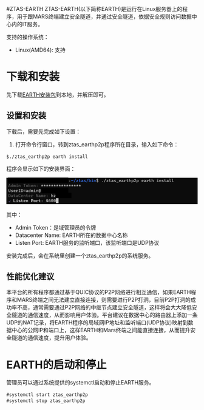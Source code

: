 #ZTAS-EARTH
ZTAS-EARTH(以下简称EARTH)是运行在Linux服务器上的程序，用于跟MARS终端建立安全隧道，并通过安全隧道，依据安全规则访问数据中心内的IT服务。

支持的操作系统：
* Linux(AMD64): 支持

# 下载和安装
先下载[EARTH安装包](linux/earth.zip)到本地，并解压即可。

## 设置和安装
下载后，需要先完成如下设置：
1. 打开命令行窗口，转到ztas_earthp2p程序所在目录，输入如下命令：
```
$./ztas_earthp2p earth install
```
程序会显示如下的安装界面：

![Earth安装](_assets/images/earth-install.png)

其中：
* Admin Token：是域管理员的令牌
* Datacenter Name: EARTH所在的数据中心名称
* Listen Port: EARTH服务的监听端口，该监听端口是UDP协议

安装完成后，会在系统里创建一个ztas_earthp2p的系统服务。

## 性能优化建议
本平台的所有程序都通过基于QUIC协议的P2P网络进行相互通信，如果EARTH程序和MARS终端之间无法建立直接连接，则需要进行P2P打洞，目前P2P打洞的成功率不高，通常需要通过P2P网络的中继节点建立安全隧道，这样将会大大降低安全隧道的通信速度，从而影响用户体验。平台建议在数据中心的路由器上添加一条UDP的NAT记录，将EARTH程序的局域网IP地址和监听端口(UDP协议)映射到数据中心的公网IP和端口上，这样EARTH和Mars终端之间能直接连接，从而提升安全隧道的通信速度，提升用户体验。

# EARTH的启动和停止
管理员可以通过系统提供的systemctl启动和停止EARTH服务。
```
#systemctl start ztas_earthp2p
#systemctl stop ztas_earthp2p
```
